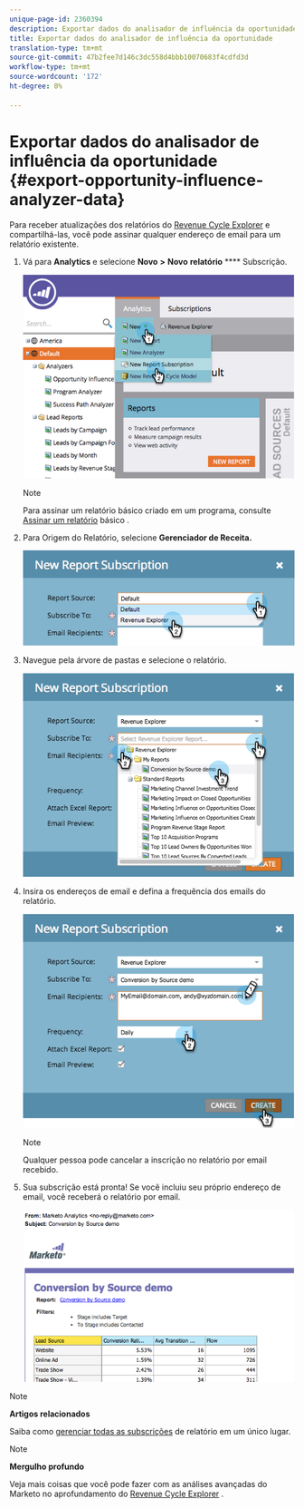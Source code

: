 ```yaml
---
unique-page-id: 2360394
description: Exportar dados do analisador de influência da oportunidade - documentos do marketing - documentação do produto
title: Exportar dados do analisador de influência da oportunidade
translation-type: tm+mt
source-git-commit: 47b2fee7d146c3dc558d4bbb10070683f4cdfd3d
workflow-type: tm+mt
source-wordcount: '172'
ht-degree: 0%

---
```



# Exportar dados do analisador de influência da oportunidade {#export-opportunity-influence-analyzer-data}

Para receber atualizações dos relatórios do [Revenue Cycle Explorer](http://docs.marketo.com/display/docs/revenue+cycle+analytics) e compartilhá-las, você pode assinar qualquer endereço de email para um relatório existente.

1. Vá para **Analytics** e selecione **Novo** **>** **Novo** **relatório** **** Subscrição.

   ![](assets/image2014-9-17-12-3a40-3a46.png)

   >[!NOTE]
   >
   >Para assinar um relatório básico criado em um programa, consulte [Assinar um relatório](../../../../product-docs/reporting/basic-reporting/report-subscriptions/subscribe-to-a-basic-report.md) básico .

1. Para Origem do Relatório, selecione **Gerenciador de Receita.**

   ![](assets/image2014-9-17-12-3a42-3a15.png)

1. Navegue pela árvore de pastas e selecione o relatório.

   ![](assets/image2014-9-17-12-3a42-3a24.png)

1. Insira os endereços de email e defina a frequência dos emails do relatório.

   ![](assets/image2014-9-17-12-3a42-3a29.png)

   >[!NOTE]
   >
   >Qualquer pessoa pode cancelar a inscrição no relatório por email recebido.

1. Sua subscrição está pronta! Se você incluiu seu próprio endereço de email, você receberá o relatório por email.

   ![](assets/image2014-9-17-12-3a42-3a53.png)

>[!NOTE]
>
>**Artigos relacionados**
>
>Saiba como [gerenciar todas as subscrições](../../../../product-docs/reporting/basic-reporting/report-subscriptions/manage-report-subscriptions.md) de relatório em um único lugar.

>[!NOTE]
>
>**Mergulho profundo**
>
>Veja mais coisas que você pode fazer com as análises avançadas do Marketo no aprofundamento do [Revenue Cycle Explorer](http://docs.marketo.com/display/docs/revenue+cycle+analytics) .

